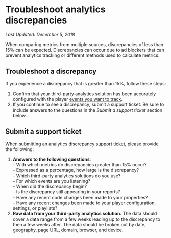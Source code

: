 # Troubleshoot analytics discrepancies

_Last Updated: December 5, 2018_

When comparing metrics from multiple sources, discrepancies of less than 15% can be expected. Discrepancies can occur due to ad blockers that can prevent analytics tracking or different methods used to calculate metrics. 

## Troubleshoot a discrepancy

If you experience a discrepancy that is greater than 15%, follow these steps:

1. Confirm that your third-party analytics solution has been accurately configured with the player [events you want to track](track-video-metrics).
2. If you continue to see a discrepancy, submit a support ticket. Be sure to include answers to the questions in the _Submit a support ticket_ section below.

## Submit a support ticket

When submitting an analytics discrepancy [support ticket](https://support.jwplayer.com/submit-support-case), please provide the following:

1. <strong>Answers to the following questions</strong>:<br/>- With which metrics do discrepancies greater than 15% occur?<br/>- Expressed as a percentage, how large is the discrepancy?<br/>- Which third-party analytics solutions do you use?<br/>- For which events are you listening?<br/>- When did the discrepancy begin?<br/>- Is the discrepancy still appearing in your reports?<br/>- Have any recent code changes been made to your properties?<br/>- Have any recent changes been made to your player configuration, settings, or playlists?
2. <strong>Raw data from your third-party analytics solution.</strong> The data should cover a data range from a few weeks leading up to the discrepancy to then a few weeks after. The data should be broken out by date, geography, page URL, domain, browser, and device.
